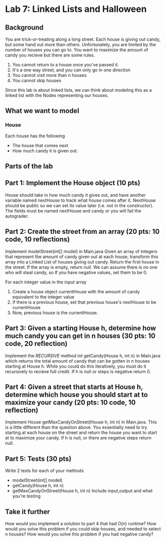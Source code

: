 # Lab 7: Linked Lists and Halloween

## Background
You are trick-or-treating along a long street. Each house is giving out candy, but some hand out more than others. Unfortunately, you are limited by the number of houses you can go to. You want to maximize the amount of candy you recieve but there are some rules.
1) You cannot return to a house once you've passed it.
2) It's a one way street, and you can only go in one direction
3) You cannot visit more than n houses
4) You cannot skip houses

Since this lab is about linked lists, we can think about modeling this as a linked list with the Nodes representing our houses.

## What we want to model
### House
Each house has the following
* The house that comes next 
* How much candy it is given out.



## Parts of the lab

## Part 1: Implement the House object (10 pts)
House should take in how much candy it gives out, and have another variable named nextHouse to track what house comes after it. 
NextHouse should be public so we can set its value later (i.e. not in the constructor). The fields must be named nextHouse and candy or you will fail the autograder.

## Part 2: Create the street from an array (20 pts: 10 code, 10 reflections)
Implement modelStreet(int[] model) in Main.java Given an array of integers that represent the amount of candy given out at each house, transform this array into a Linked List of houses giving out candy.
Return the first house in the street. If the array is empty, return null.  We can assume there is no one who will steal candy, so 
If you have negative values, set them to be 0.  

For each integer value in the input array
1) Create a house object currentHouse with the amount of candy equivalent to the integer value
2) If there is a previous house, set that previous house's nextHouse to be currentHouse
3) Now, previous house is the currentHouse.

## Part 3: Given a starting House h, determine how much candy you can get in n houses (30 pts: 10 code, 20 reflection)
Implement the *RECURSIVE* method int getCandy(House h, int n) in Main.java which returns the total amount of candy that can be gotten in n houses starting at House h. While you could do this iteratively, you must do it recursively to recieve full credit. If h is null or steps is negative return 0.

## Part 4: Given a street that starts at House h, determine which house you should start at to maximize your candy (20 pts: 10 code, 10 reflection)
Implement House getMaxCandyOnStreet(House h, int n) in Main.java. This is a little different than the question above. 
You essentially need to try starting at each house on the street and return the house you want to start at to maximize your candy.
If h is null, or there are negative steps return null.

## Part 5: Tests (30 pts)
Write 2 tests for each of your methods
* modelStreet(int[] model)
* getCandy(House h, int n)
* getMaxCandyOnStreet(House h, int n)
Include input,output and what you're testing

## Take it further
How would you implement a solution to part 4 that had O(n) runtime?
How would you solve this problem if you could skip houses, and needed to select n houses?
How would you solve this problem if you had negative candy?
